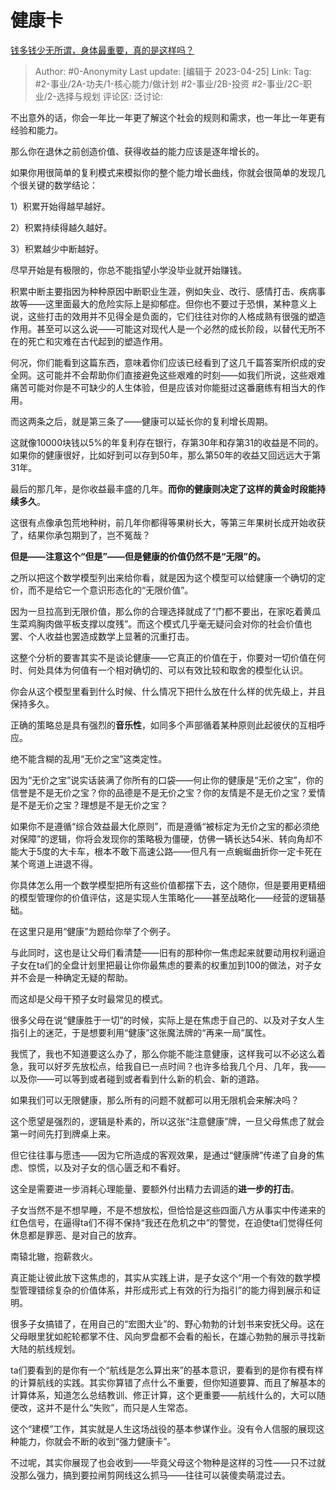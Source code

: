 # 健康卡
[钱多钱少无所谓，身体最重要，真的是这样吗？](https://www.zhihu.com/question/595425019/answer/2999393456)

> Author: #0-Anonymity
> Last update: [编辑于 2023-04-25]
> Link:
> Tag: #2-事业/2A-功夫/1-核心能力/做计划 #2-事业/2B-投资 #2-事业/2C-职业/2-选择与规划
> 评论区:
> 泛讨论:

不出意外的话，你会一年比一年更了解这个社会的规则和需求，也一年比一年更有经验和能力。

那么你在退休之前创造价值、获得收益的能力应该是逐年增长的。

如果你用很简单的复利模式来模拟你的整个能力增长曲线，你就会很简单的发现几个很关键的数学结论：

1）积累开始得越早越好。

2）积累持续得越久越好。

3）积累越少中断越好。

尽早开始是有极限的，你总不能指望小学没毕业就开始赚钱。

积累中断主要指因为种种原因中断职业生涯，例如失业、改行、感情打击、疾病事故等——这里面最大的危险实际上是抑郁症。但你也不要过于恐惧，某种意义上说，这些打击的效用并不见得全是负面的，它们往往对你的人格成熟有很强的塑造作用。甚至可以这么说——可能这对现代人是一个必然的成长阶段，以替代无所不在的死亡和灾难在古代起到的塑造作用。

何况，你们能看到这篇东西，意味着你们应该已经看到了这几千篇答案所织成的安全网。这可能并不会帮助你们直接避免这些艰难的时刻——如我们所说，这些艰难痛苦可能对你是不可缺少的人生体验，但是应该对你能挺过这番磨练有相当大的作用。

而这两条之后，就是第三条了——健康可以延长你的复利增长周期。

这就像10000块钱以5%的年复利存在银行，存第30年和存第31的收益是不同的。如果你的健康很好，比如好到可以存到50年，那么第50年的收益又回远远大于第31年。

最后的那几年，是你收益最丰盛的几年。**而你的健康则决定了这样的黄金时段能持续多久**。

这很有点像承包荒地种树，前几年你都得等果树长大，等第三年果树长成开始收获了，结果你承包期到了，岂不冤哉？

**但是——注意这个“但是”——但是健康的价值仍然不是“无限”的。**

之所以把这个数学模型列出来给你看，就是因为这个模型可以给健康一个确切的定价，而不是给它一个意识形态化的“无限价值”。

因为一旦拉高到无限价值，那么你的合理选择就成了“门都不要出，在家吃着黄瓜生菜鸡胸肉做平板支撑以度残”。而这个模式几乎毫无疑问会对你的社会价值也罢、个人收益也罢造成数学上显著的沉重打击。

这整个分析的要害其实不是谈论健康——它真正的价值在于，你要对一切价值在何时、何处具体为何值有一个相对确切的、可以有效比较和取舍的模型化认识。

你会从这个模型里看到什么时候、什么情况下把什么放在什么样的优先级上，并且保持多久。

正确的策略总是具有强烈的**音乐性**，如同多个声部循着某种原则此起彼伏的互相呼应。

绝不能含糊的乱用“无价之宝”这类定性。

因为“无价之宝”说实话装满了你所有的口袋——何止你的健康是“无价之宝”，你的信誉是不是无价之宝？你的品德是不是无价之宝？你的友情是不是无价之宝？爱情是不是无价之宝？理想是不是无价之宝？

如果你不是遵循“综合效益最大化原则”，而是遵循“被标定为无价之宝的都必须绝对保障”的逻辑，你将会发现你的策略极为僵硬，仿佛一辆长达54米、转向角却不能大于5度的大卡车，根本不敢下高速公路——但凡有一点蜿蜒曲折你一定卡死在某个弯道上进退不得。

你具体怎么用一个数学模型把所有这些价值都摆下去，这个随你，但是要用更精细的模型管理你的价值评估，这是实现人生策略化——甚至战略化——经营的逻辑基础。

在这里只是用“健康”为题给你举了个例子。

与此同时，这也是让父母们看清楚——旧有的那种你一焦虑起来就要动用权利逼迫子女在ta们的全盘计划里把最让你你最焦虑的要素的权重加到100的做法，对子女并不会是一种确定无疑的帮助。

而这却是父母干预子女时最常见的模式。

很多父母在说“健康胜于一切”的时候，实际上是在焦虑于自己的、以及对子女人生指引上的迷茫，于是想要利用“健康”这张魔法牌的“再来一局”属性。

我慌了，我也不知道要这么办了，那么你能不能注意健康，这样我可以不必这么着急，我可以好歹先放松点，给我自已一点时间？也许多给我几个月、几年，我——以及你——可以等到或者碰到或者看到什么新的机会、新的道路。

如果我们可以无限健康，那么所有的问题不就都可以用无限机会来解决吗？

这个愿望是强烈的，逻辑是朴素的，所以这张“注意健康”牌，一旦父母焦虑了就会第一时间先打到牌桌上来。

但它往往事与愿违——因为它所造成的客观效果，是通过“健康牌”传递了自身的焦虑、惊慌，以及对子女的信心匮乏和不看好。

这全是需要进一步消耗心理能量、要额外付出精力去调适的**进一步的打击**。

子女当然不是不想早睡，不是不想放松，但恰恰是这些四面八方从事实中传递来的红色信号，在逼得ta们不得不保持“我还在危机之中”的警觉，在迫使ta们觉得任何休息都是罪恶、是对自己的放弃。

南辕北辙，抱薪救火。

真正能让彼此放下这焦虑的，其实从实践上讲，是子女这个“用一个有效的数学模型管理错综复杂的价值体系，并形成形式上有效的行为指引”的能力得到展示和证明。

很多子女搞错了，在用自己的“宏图大业”的、野心勃勃的计划书来安抚父母。这在父母眼里犹如舵轮都掌不住、风向罗盘都不会看的船长，在雄心勃勃的展示寻找新大陆的航线规划。

ta们要看到的是你有一个“航线是怎么算出来”的基本意识，要看到的是你有模有样的计算航线的实践。其实你算错了点什么不重要，但你知道要算、而且了解基本的计算体系，知道怎么总结教训、修正计算，这个更重要——航线什么的，大可以随便改，这并不是什么“失败”，而只是人生常态。

这个“建模”工作，其实就是人生这场战役的基本参谋作业。没有令人信服的展现这种能力，你就会不断的收到“强力健康卡”。

不过呢，其实你展现了也会收到——毕竟父母这个物种是这样的习性——只不过就没那么强力，搞到要拉闸剪网线这么抓马——往往可以装傻卖萌混过去。
